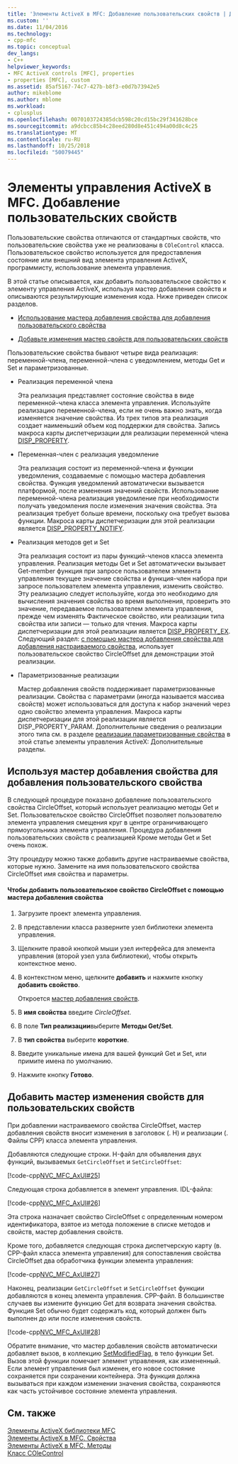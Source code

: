 ```yaml
---
title: 'Элементы ActiveX в MFC: Добавление пользовательских свойств | Документация Майкрософт'
ms.custom: ''
ms.date: 11/04/2016
ms.technology:
- cpp-mfc
ms.topic: conceptual
dev_langs:
- C++
helpviewer_keywords:
- MFC ActiveX controls [MFC], properties
- properties [MFC], custom
ms.assetid: 85af5167-74c7-427b-b8f3-e0d7b73942e5
author: mikeblome
ms.author: mblome
ms.workload:
- cplusplus
ms.openlocfilehash: 0070103724385dcb598c20cd15bc29f341628bce
ms.sourcegitcommit: a9dcbcc85b4c28eed280d8e451c494a00d8c4c25
ms.translationtype: MT
ms.contentlocale: ru-RU
ms.lasthandoff: 10/25/2018
ms.locfileid: "50079445"
---
```

# <a name="mfc-activex-controls-adding-custom-properties"></a>Элементы управления ActiveX в MFC. Добавление пользовательских свойств

Пользовательские свойства отличаются от стандартных свойств, что пользовательские свойства уже не реализованы в `COleControl` класса. Пользовательское свойство используется для предоставления состояние или внешний вид элемента управления ActiveX, программисту, использование элемента управления.

В этой статье описывается, как добавить пользовательское свойство к элементу управления ActiveX, используя мастер добавления свойств и описываются результирующие изменения кода. Ниже приведен список разделов.

- [Использование мастера добавления свойства для добавления пользовательского свойства](#_core_using_classwizard_to_add_a_custom_property)

- [Добавьте изменения мастер свойств для пользовательских свойств](#_core_classwizard_changes_for_custom_properties)

Пользовательские свойства бывают четыре вида реализация: переменной-члена, переменной-члена с уведомлением, методы Get и Set и параметризованные.

- Реализация переменной члена

   Эта реализация представляет состояние свойства в виде переменной-члена класса элемента управления. Используйте реализацию переменной-члена, если не очень важно знать, когда изменяется значение свойства. Из трех типов эта реализация создает наименьший объем код поддержки для свойства. Запись макроса карты диспетчеризации для реализации переменной члена [DISP_PROPERTY](../mfc/reference/dispatch-maps.md#disp_property).

- Переменная-член с реализация уведомление

   Эта реализация состоит из переменной-члена и функции уведомления, создаваемые с помощью мастера добавления свойства. Функция уведомлений автоматически вызывается платформой, после изменения значений свойств. Использование переменной-члена реализация уведомление при необходимости получать уведомления после изменения значения свойства. Эта реализация требует больше времени, поскольку она требует вызова функции. Макроса карты диспетчеризации для этой реализации является [DISP_PROPERTY_NOTIFY](../mfc/reference/dispatch-maps.md#disp_property_notify).

- Реализация методов get и Set

   Эта реализация состоит из пары функций-членов класса элемента управления. Реализация методы Get и Set автоматически вызывает Get-member функция при запросе пользователем элемента управления текущее значение свойства и функция-член набора при запросе пользователем элемента управления, изменить свойство. Эту реализацию следует используйте, когда это необходимо для вычисления значения свойства во время выполнения, проверить это значение, передаваемое пользователем элемента управления, прежде чем изменять Фактическое свойство, или реализации типа свойства или записи — только для чтения. Макроса карты диспетчеризации для этой реализации является [DISP_PROPERTY_EX](../mfc/reference/dispatch-maps.md#disp_property_ex). Следующий раздел: [с помощью мастера добавления свойства для добавления настраиваемого свойства](#_core_using_classwizard_to_add_a_custom_property), использует пользовательское свойство CircleOffset для демонстрации этой реализации.

- Параметризованные реализации

   Мастер добавления свойств поддерживает параметризованные реализации. Свойства с параметрами (иногда называется массива свойств) может использоваться для доступа к набор значений через одно свойство элемента управления. Макроса карты диспетчеризации для этой реализации является DISP_PROPERTY_PARAM. Дополнительные сведения о реализации этого типа см. в разделе [реализации параметризованные свойства](../mfc/mfc-activex-controls-advanced-topics.md) в этой статье элементы управления ActiveX: Дополнительные разделы.

##  <a name="_core_using_classwizard_to_add_a_custom_property"></a> Используя мастер добавления свойства для добавления пользовательского свойства

В следующей процедуре показано добавление пользовательского свойства CircleOffset, который использует реализацию методы Get и Set. Пользовательское свойство CircleOffset позволяет пользователю элемента управления смещения круг в центре ограничивающего прямоугольника элемента управления. Процедура добавления пользовательских свойств с реализацией Кроме методы Get и Set очень похож.

Эту процедуру можно также добавить другие настраиваемые свойства, которые нужно. Замените на имя пользовательского свойства CircleOffset имя свойства и параметры.

#### <a name="to-add-the-circleoffset-custom-property-using-the-add-property-wizard"></a>Чтобы добавить пользовательское свойство CircleOffset с помощью мастера добавления свойства

1. Загрузите проект элемента управления.

1. В представлении класса разверните узел библиотеки элемента управления.

1. Щелкните правой кнопкой мыши узел интерфейса для элемента управления (второй узел узла библиотеки), чтобы открыть контекстное меню.

1. В контекстном меню, щелкните **добавить** и нажмите кнопку **добавить свойство**.

   Откроется [мастер добавления свойств](../ide/names-add-property-wizard.md).

1. В **имя свойства** введите *CircleOffset*.

1. В поле **Тип реализации**выберите **Методы Get/Set**.

1. В **тип свойства** выберите **короткие**.

1. Введите уникальные имена для вашей функций Get и Set, или примите имена по умолчанию.

9. Нажмите кнопку **Готово**.

##  <a name="_core_classwizard_changes_for_custom_properties"></a> Добавить мастер изменения свойств для пользовательских свойств

При добавлении настраиваемого свойства CircleOffset, мастер добавления свойств вносит изменения в заголовок (. H) и реализации (. Файлы CPP) класса элемента управления.

Добавляются следующие строки. H-файл для объявления двух функций, вызываемых `GetCircleOffset` и `SetCircleOffset`:

[!code-cpp[NVC_MFC_AxUI#25](../mfc/codesnippet/cpp/mfc-activex-controls-adding-custom-properties_1.h)]

Следующая строка добавляется в элемент управления. IDL-файла:

[!code-cpp[NVC_MFC_AxUI#26](../mfc/codesnippet/cpp/mfc-activex-controls-adding-custom-properties_2.idl)]

Эта строка назначает свойство CircleOffset с определенным номером идентификатора, взятое из метода положение в списке методов и свойств, мастер добавления свойств.

Кроме того, добавляется следующая строка диспетчерскую карту (в. CPP-файл класса элемента управления) для сопоставления свойства CircleOffset два обработчика функции элемента управления:

[!code-cpp[NVC_MFC_AxUI#27](../mfc/codesnippet/cpp/mfc-activex-controls-adding-custom-properties_3.cpp)]

Наконец, реализации `GetCircleOffset` и `SetCircleOffset` функции добавляются в конец элемента управления. CPP-файл. В большинстве случаев вы измените функцию Get для возврата значения свойства. Функция Set обычно будет содержать код, который должен быть выполнен до или после изменения свойств.

[!code-cpp[NVC_MFC_AxUI#28](../mfc/codesnippet/cpp/mfc-activex-controls-adding-custom-properties_4.cpp)]

Обратите внимание, что мастер добавления свойств автоматически добавляет вызов, в коллекцию [SetModifiedFlag](../mfc/reference/colecontrol-class.md#setmodifiedflag), в тело функции Set. Вызов этой функции помечает элемент управления, как измененный. Если элемент управления был изменен, его новое состояние сохраняется при сохранении контейнера. Эта функция должна вызываться при каждом изменении значения свойства, сохраняются как часть устойчивое состояние элемента управления.

## <a name="see-also"></a>См. также

[Элементы ActiveX библиотеки MFC](../mfc/mfc-activex-controls.md)<br/>
[Элементы ActiveX в MFC. Свойства](../mfc/mfc-activex-controls-properties.md)<br/>
[Элементы ActiveX в MFC. Методы](../mfc/mfc-activex-controls-methods.md)<br/>
[Класс COleControl](../mfc/reference/colecontrol-class.md)
